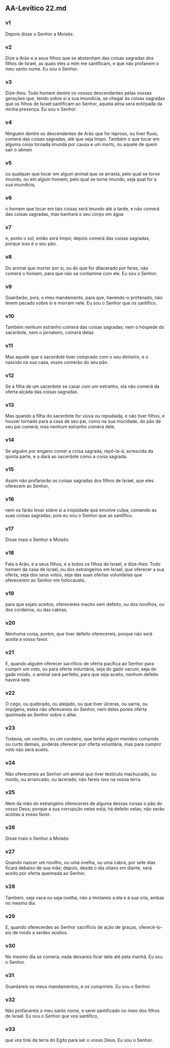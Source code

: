 ## AA-Levítico 22.md
### v1
 Depois disse o Senhor a Moisés:
### v2
 Dize a Arão e a seus filhos que se abstenham das coisas sagradas dos filhos de Israel, as quais eles a mim me santificam, e que não profanem o meu santo nome. Eu sou o Senhor.
### v3
 Dize-lhes: Todo homem dentre os vossos descendentes pelas vossas gerações que, tendo sobre si a sua imundícia, se chegar às coisas sagradas que os filhos de Israel santificam ao Senhor, aquela alma será extirpada da minha presença. Eu sou o Senhor.
### v4
 Ninguém dentre os descendentes de Arão que for leproso, ou tiver fluxo, comerá das coisas sagradas, até que seja limpo. Também o que tocar em alguma coisa tornada imunda por causa e um morto, ou aquele de quem sair o sêmen
### v5
 ou qualquer que tocar em algum animal que se arrasta, pelo qual se torne imundo, ou em algum homem, pelo qual se torne imundo, seja qual for a sua imundícia,
### v6
 o homem que tocar em tais coisas será imundo até a tarde, e não comerá das coisas sagradas, mas banhará o seu corpo em água
### v7
 e, posto o sol, então será limpo; depois comerá das coisas sagradas, porque isso é o seu pão.
### v8
 Do animal que morrer por si, ou do que for dilacerado por feras, não comerá o homem, para que não se contamine com ele. Eu sou o Senhor.
### v9
 Guardarão, pois, o meu mandamento, para que, havendo-o profanado, não levem pecado sobre si e morram nele. Eu sou o Senhor que os santifico.
### v10
 Também nenhum estranho comerá das coisas sagradas; nem o hóspede do sacerdote, nem o jornaleiro, comerá delas.
### v11
 Mas aquele que o sacerdote tiver comprado com o seu dinheiro, e o nascido na sua casa, esses comerão do seu pão.
### v12
 Se a filha de um sacerdote se casar com um estranho, ela não comerá da oferta alçada das coisas sagradas.
### v13
 Mas quando a filha do sacerdote for viúva ou repudiada, e não tiver filhos, e houver tornado para a casa de seu pai, como na sua mocidade, do pão de seu pai comerá; mas nenhum estranho comerá dele.
### v14
 Se alguém por engano comer a coisa sagrada, repô-la-á, acrescida da quinta parte, e a dará ao sacerdote como a coisa sagrada.
### v15
 Assim não profanarão as coisas sagradas dos filhos de Israel, que eles oferecem ao Senhor,
### v16
 nem os farão levar sobre si a iniqüidade que envolve culpa, comendo as suas coisas sagradas; pois eu sou o Senhor que as santifico.
### v17
 Disse mais o Senhor a Moisés:
### v18
 Fala a Arão, e a seus filhos, e a todos os filhos de Israel, e dize-lhes: Todo homem da casa de Israel, ou dos estrangeiros em Israel, que oferecer a sua oferta, seja dos seus votos, seja das suas ofertas voluntárias que oferecerem ao Senhor em holocausto,
### v19
 para que sejais aceitos, oferecereis macho sem defeito, ou dos novilhos, ou dos cordeiros, ou das cabras.
### v20
 Nenhuma coisa, porém, que tiver defeito oferecereis, porque não será aceita a vosso favor.
### v21
 E, quando alguém oferecer sacrifício de oferta pacífica ao Senhor para cumprir um voto, ou para oferta voluntária, seja do gado vacum, seja do gado miúdo, o animal será perfeito, para que seja aceito; nenhum defeito haverá nele.
### v22
 O cego, ou quebrado, ou aleijado, ou que tiver úlceras, ou sarna, ou impigens, estes não oferecereis ao Senhor, nem deles poreis oferta queimada ao Senhor sobre o altar.
### v23
 Todavia, um novilho, ou um cordeiro, que tenha algum membro comprido ou curto demais, poderás oferecer por oferta voluntária, mas para cumprir voto não será aceito.
### v24
 Não oferecereis ao Senhor um animal que tiver testículo machucado, ou moído, ou arrancado, ou lacerado; não fareis isso na vossa terra.
### v25
 Nem da mão do estrangeiro oferecereis de alguma dessas coisas o pão do vosso Deus; porque a sua corrupção nelas está; há defeito nelas; não serão aceitas a vosso favor.
### v26
 Disse mais o Senhor a Moisés:
### v27
 Quando nascer um novilho, ou uma ovelha, ou uma cabra, por sete dias ficará debaixo de sua mãe; depois, desde o dia oitavo em diante, será aceito por oferta queimada ao Senhor.
### v28
 Também, seja vaca ou seja ovelha, não a imolareis a ela e à sua cria, ambas no mesmo dia.
### v29
 E, quando oferecerdes ao Senhor sacrifício de ação de graças, oferecê-lo-eis de modo a serdes aceitos.
### v30
 No mesmo dia se comerá; nada deixareis ficar dele até pela manhã. Eu sou o Senhor.
### v31
 Guardareis os meus mandamentos, e os cumprireis. Eu sou o Senhor.
### v32
 Não profanareis o meu santo nome, e serei santificado no meio dos filhos de Israel. Eu sou o Senhor que vos santifico,
### v33
 que vos tirei da terra do Egito para ser o vosso Deus. Eu sou o Senhor.
